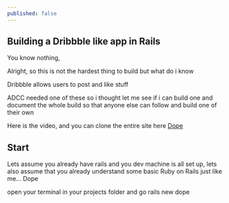 ```yaml
---
published: false
---
```


## Building a Dribbble like app in Rails

You know nothing,

Alright, so this is not the hardest thing to build but what do i know

Dribbble allows users to post and like stuff

ADCC needed one of these so i thought let me see if i can build one and document the whole build so that anyone else can follow and build one of their own

Here is the video, and you can clone the entire site here
[Dope](www.github.com)

## Start
Lets assume you already have rails and you dev machine is all set up, lets also assume that you already understand some basic Ruby on Rails just like me... Dope

open your terminal in your projects folder and go
	rails new dope